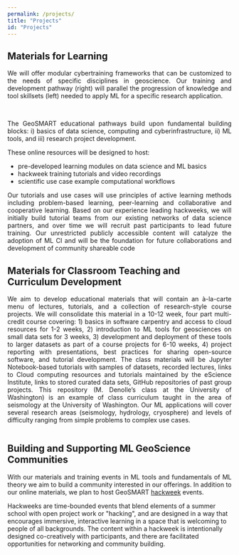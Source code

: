 ```yaml
---
permalink: /projects/
title: "Projects"
id: "Projects"
---
```


<div>
<h2 id="mfl">Materials for Learning </h2>
<p align="justify">We will offer modular cybertraining frameworks that can be customized to the needs of specific disciplines in geoscience. Our training and development pathway (right) will parallel the progression of knowledge and tool skillsets (left) needed to apply ML for a specific research application.</p>

<img src="{{ site.url }}{{ site.baseurl }}/assets/images/mfl2.png" alt="" class="full">
<br/>
<br/>

<p align="justify">The GeoSMART educational pathways build upon fundamental building blocks: i) basics of data science, computing and cyberinfrastructure, ii) ML tools, and iii) research project development.
</p>

These online resources will be designed to host: 

<ul>
<li> pre-developed learning modules on data science and ML basics </li>

<li>  hackweek training tutorials and video recordings  </li>

<li> scientific use case example computational workflows </li>

</ul>
<p align="justify">Our tutorials and use cases will use principles of active learning methods including problem-based learning, peer-learning and collaborative and cooperative learning. Based on our experience leading hackweeks, we will initially build tutorial teams from our existing networks of data science partners, and over time we will recruit past participants to lead future training. Our unrestricted publicly accessible content will catalyze the adoption of ML CI and will be the foundation for future collaborations and development of community shareable code
</p>
</div>


<div>
<h2 id="cm">Materials for Classroom Teaching and Curriculum Development </h2>
<p align="justify">
We aim to develop educational materials that will contain an à-la-carte menu of lectures, tutorials, and a collection of research-style course projects. We will consolidate this material in a 10-12 week, four part multi-credit course covering: 1) basics in software carpentry and access to cloud resources for 1-2 weeks, 2) introduction to ML tools for geosciences on small data sets for 3 weeks, 3) development and deployment of these tools to larger datasets as part of a course projects for 6-10 weeks, 4) project reporting with presentations, best practices for sharing open-source software, and tutorial development. The class materials will be Jupyter Notebook-based tutorials with samples of datasets, recorded lectures, links to Cloud computing resources and tutorials maintained by the eScience Institute, links to stored curated data sets, GitHub repositories of past group projects. This repository (M. Denolle’s class at the University of Washington) is an example of class curriculum taught in the area of seismology at the University of Washington. Our ML applications will cover several research areas (seismology, hydrology, cryosphere) and levels of difficulty ranging from simple problems to complex use cases. 
</p>


<img src="{{ site.url }}{{ site.baseurl }}/assets/images/cm2.jpg" alt="" class="full">
<div>
<h2 id="sfc">Building and Supporting ML GeoScience Communities</h2>
<p align="justify">
With our materials and training events in ML tools and fundamentals of ML theory we aim to build a community interested in our offerings. In addition to our online materials, we plan to host GeoSMART <a href="https://uwhackweek.github.io/hackweeks-as-a-service/intro.html" target="_blank">hackweek</a> events. 

Hackweeks are time-bounded events that blend elements of a summer school with open project work or "hacking", and are designed in a way that encourages immersive, interactive learning in a space that is welcoming to people of all backgrounds. The content within a hackweek is intentionally designed co-creatively with participants, and there are facilitated opportunities for networking and community building. 
</p>






